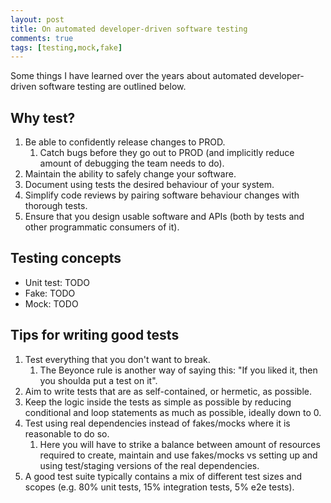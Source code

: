 ```yaml
---
layout: post
title: On automated developer-driven software testing
comments: true
tags: [testing,mock,fake]
---
```


Some things I have learned over the years about automated developer-driven software testing are outlined below.

## Why test?

1. Be able to confidently release changes to PROD.
    1. Catch bugs before they go out to PROD (and implicitly reduce amount of debugging the team needs to do).
2. Maintain the ability to safely change your software.
3. Document using tests the desired behaviour of your system.
4. Simplify code reviews by pairing software behaviour changes with thorough tests.
5. Ensure that you design usable software and APIs (both by tests and other programmatic consumers of it).

## Testing concepts

- Unit test: TODO
- Fake: TODO
- Mock: TODO

## Tips for writing good tests

1. Test everything that you don't want to break.
   1. The Beyonce rule is another way of saying this: "If you liked it, then you shoulda put a test on it".
2. Aim to write tests that are as self-contained, or hermetic, as possible.
3. Keep the logic inside the tests as simple as possible by reducing conditional and loop statements as much as possible, ideally down to 0.
4. Test using real dependencies instead of fakes/mocks where it is reasonable to do so.
   1. Here you will have to strike a balance between amount of resources required to create, maintain and use fakes/mocks vs setting up and using test/staging versions of the real dependencies.
5. A good test suite typically contains a mix of different test sizes and scopes (e.g. 80% unit tests, 15% integration tests, 5% e2e tests).
